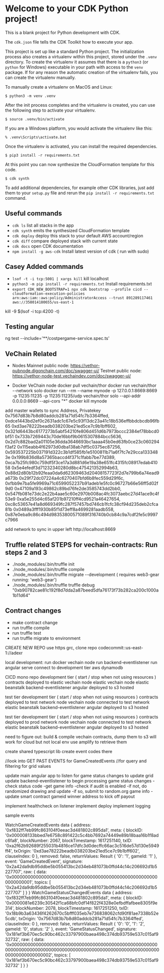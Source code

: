 # Welcome to your CDK Python project!

This is a blank project for Python development with CDK.

The `cdk.json` file tells the CDK Toolkit how to execute your app.

This project is set up like a standard Python project. The initialization
process also creates a virtualenv within this project, stored under the `.venv`
directory. To create the virtualenv it assumes that there is a `python3`
(or `python` for Windows) executable in your path with access to the `venv`
package. If for any reason the automatic creation of the virtualenv fails,
you can create the virtualenv manually.

To manually create a virtualenv on MacOS and Linux:

```
$ python3 -m venv .venv
```

After the init process completes and the virtualenv is created, you can use the following
step to activate your virtualenv.

```
$ source .venv/bin/activate
```

If you are a Windows platform, you would activate the virtualenv like this:

```
% .venv\Scripts\activate.bat
```

Once the virtualenv is activated, you can install the required dependencies.

```
$ pip3 install -r requirements.txt
```

At this point you can now synthesize the CloudFormation template for this code.

```
$ cdk synth
```

To add additional dependencies, for example other CDK libraries, just add
them to your `setup.py` file and rerun the `pip install -r requirements.txt`
command.

## Useful commands

- `cdk ls` list all stacks in the app
- `cdk synth` emits the synthesized CloudFormation template
- `cdk deploy` deploy this stack to your default AWS account/region
- `cdk diff` compare deployed stack with current state
- `cdk docs` open CDK documentation
- `npm install -g aws-cdk` Install latest version of cdk ( run with sudo)

## Casey Added commands

- `lsof -t -i tcp:5001 | xargs kill` kill localhost
- `python3 -m pip install -r requirements.txt` Install requirements.txt
- `export CDK_NEW_BOOTSTRAP=1 npx cdk bootstrap --profile cicd --cloudformation-execution-policies arn:aws:iam::aws:policy/AdministratorAccess --trust 891289117461 aws://358014180655/us-east-1`

kill -9 $(lsof -i tcp:4200 -t)

## Testing angular

ng test --include='\*\*/costpergame-service.spec.ts'

## VeChain Related

- Nodes
  Mainnet public node: https://vethor-pubnode.digonchain.com/doc/swagger-ui/
  Testnet public node: https://vethor-node-test.vechaindev.com/doc/swagger-ui/

- Docker VeChain node
  docker pull vechain/thor
  docker run vechain/thor --network solo
  docker run --rm --name mynode -p 127.0.0.1:8669:8669 -p 11235:11235 -p 11235:11235/udp vechain/thor solo --api-addr 0.0.0.0:8669 --api-cors "\*"
  docker kill mynode

add master wallets to sync
Address, Privatekey
0x7567d83b7b8d80addcb281a71d54fc7b3364ffed, 0xdce1443bd2ef0c2631adc1c67e5c93f13dc23a41c18b536effbbdcbcdb96fb65
0xd3ae78222beadb038203be21ed5ce7c9b1bff602, 0x321d6443bc6177273b5abf54210fe806d451d6b7973bccc2384ef78bbcd0bf51
0x733b7269443c70de16bbf9b0615307884bcc5636, 0x2d7c882bad2a01105e36dda3646693bc1aaaa45b0ed63fb0ce23c060294f3af2
0x115eabb4f62973d0dba138ab7df5c0375ec87256, 0x593537225b037191d322c3b1df585fb1e5100811b71a6f7fc7e29cca1333483e
0x199b836d8a57365baccd4f371c1fabb7be77d389, 0xca7b25fc980c759df5f3ce17a3d881d6e19a38e651fc4315fc08917edab41058
0x5e4efedf3d71232340280d8bc475421352994b63, 0x88d2d80b12b92feaa0da6d62309463d20408157723f2d7e799b6a74ead9a673b
0x29f72dc07224a4c6270407bfd6b8fec559d29f6c, 0xfbb9e7ba5fe9969a71c6599052237b91adeb1e5fc0c96727b66e56ff5d02f9d0
0x47109a193c49862c89bd76fe2de3585743dd2bb0, 0x547fb081e73dc2e22b4aae5c60e2970b008ac4fc3073aebc27d41ace9c4f53e9
0xa5e255d4c65af201b97210ff4cd9521a46427654, 0xc8c53657e41a8d669349fc287f57457bd746cb1fcfc38cf94d235deb2cfca81b
0x0489a3fff1930b85f1d73eff8a4699281aadb558, 0x87e0eba9c86c494d98353800571089f316740b0cb84c9a7cdf2fe5c9997c7966

add network to sync in upper left
http://localhost:8669

## Truffle related STEPS for vechain-contracts: Run steps 2 and 3

- ./node_modules/.bin/truffle init
- ./node_modules/.bin/truffle compile
- ./node_modules/.bin/truffle migrate --development ( requires web3-gear running: 'web3-gear')
- ./node_modules/.bin/truffle truffle debug "0xb90782cae81c192f8d7dda2a87beed5dfa76173f73b282ca200c1000a1b11d64" <TxID>

## Contract changes

- make contract change
- run truffle compile
- run truffle test
- run truffle migrate to environment

CREATE NEW REPO
use https grc, clone repo
codecommit::us-east-1://adexr

local development:
run docker vechain node
run backend-eventlistener
run angular serve
connect to development tier aws dynamodb

CICD mono repo
development tier ( start / stop when not using resources )
contracts deployed to elastic vechain node
elastic vechain node
elastic beanstalk backend-eventlistener
angular deployed to s3 hosted

test tier
development tier ( start / stop when not using resources )
contracts deployed to test network node
vechain node connected to test network
elastic beanstalk backend-eventlistener
angular deployed to s3 hosted

test tier
development tier ( start / stop when not using resources )
contracts deployed to prod network node
vechain node connected to test network
elastic beanstalk backend-eventlistener
angular deployed to s3 hosted

need to figure out:
build & compile vechain contracts, dump them to s3 will work for cloud but not local env
use amplify to retrieve them

create shared typescript lib
create event codes there

//look into GET PAST EVENTS for GameCreatedEvents
//for query and filtering for grid values

update main angular app to listen for game status changes to update grid
update backend-eventlistener to begin processing game status changes
-check status code
-get game info
-check if audit is enabled
-if not, do randomized drawing and update
-if so, submit to random.org game info
-update smart contract gameid winner address to kick off payout

implement healthcheck on listener
implement deploy
implement logging

sample events

WatchGameCreatedEvents data
{
address: '0xf832ff7eb99fc863104f0eeac3d481802c895da1',
meta: {
blockID: '0x000008133bbed7e6758c891422c5c4bb7692a74449e89b18baa16b1f8adc6fa8',
blockNumber: 2067,
blockTimestamp: 1617251140,
txID: '0xa2f62b92689f255031b4816ce17dfc3d0decffc66ac3c516de57d130e5949ff4',
txOrigin: '0xd3ae78222beadb038203be21ed5ce7c9b1bff602',
clauseIndex: 0
},
removed: false,
returnValues: Result { '0': '1', gameId: '1' },
event: 'GameCreatedEvent',
signature: '0x2a42da9db95ddbe5b055413bc2d34eb481073b0ffd44c14c206692d1b5227707',
raw: {
data: '0x0000000000000000000000000000000000000000000000000000000000000001',
topics: [
'0x2a42da9db95ddbe5b055413bc2d34eb481073b0ffd44c14c206692d1b5227707'
]
}
}
WatchGameStatusChangedEvents data
{
address: '0xf832ff7eb99fc863104f0eeac3d481802c895da1',
meta: {
blockID: '0x0000081e6239c30542f1ca68bfc0df14f822f4328e0efbdffafbee8305f9e314',
blockNumber: 2078,
blockTimestamp: 1617251250,
txID: '0x18b9b3a63436f4262670c5bfff035eb7e736838062cfd90f81ae7338b52e5cdb',
txOrigin: '0x7567d83b7b8d80addcb281a71d54fc7b3364ffed',
clauseIndex: 0
},
removed: false,
returnValues: Result { '0': '0', '1': '2', gameId: '0', status: '2' },
event: 'GameStatusChanged',
signature: '0x181ef3b670ec5c90bc462c33797900baea498c374db93759e537c015af932732',
raw: {
data: '0x00000000000000000000000000000000000000000000000000000000000000000000000000000000000000000000000000000000000000000000000000000002',
topics: [
'0x181ef3b670ec5c90bc462c33797900baea498c374db93759e537c015af932732'
]
}
}
